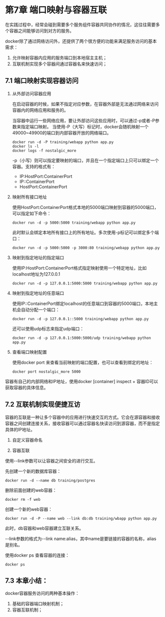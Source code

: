 # 第7章 端口映射与容器互联

在实践过程中，经常会碰到需要多个服务组件容器共同协作的情况，这往往需要多个容器之间能够访问到对方的服务。

docker除了通过网络访问外，还提供了两个很方便的功能来满足服务访问的基本需求：
1. 允许映射容器内应用的服务端口到本地宿主主机；
2. 互联机制实现多个容器间通过容器名来快速访问；

## 7.1 端口映射实现容器访问

1. 从外部访问容器应用

    在启动容器的时候，如果不指定对应参数，在容器外部是无法通过网络来访问容器内的网络应用和服务的。
    
    当容器中运行一些网络应用，要让外部访问这些应用时，可以通过-p或者-P参数来指定端口映射。
    当使用-P（大写）标记时，docker会随机映射一个49000~49900的端口到内部容器开放的网络端口。  
    ```
    docker run -d -P training/webapp python app.py
    docker ls -l
    docker logs -f nostalgic_more
    ```
    -p（小写）则可以指定要映射的端口，并且在一个指定端口上只可以绑定一个容器。支持的格式有：
    + IP:HostPort:ContainerPort
    + IP::ContainerPort
    + HostPort:ContainerPort
    
2. 映射所有接口地址

    使用HostPort:ContainerPort格式本地的5000端口映射到容器的5000端口，可以指定如下命令：
    ```
    docker run -d -p 5000:5000 training/webapp python app.py
    ```
    此时默认会绑定本地所有接口上的所有地址。多次使用-p标记可以绑定多个端口：
    ```
    docker run -d -p 5000:5000 -p 3000:80 training/webapp python app.py
    ```
    
3. 映射到指定地址的指定端口

    使用IP:HostPort:ContainerPort格式指定映射使用一个特定地址，比如localhost地址为127.0.0.1
    ```
    docker run -d -p 127.0.0.1:5000:5000 training/webapp python app.py
    ```
    
4. 映射到指定地址的任意端口

    使用IP::ContainerPort绑定localhost的任意端口到容器的5000端口，本地主机会自动分配一个端口：
    ```
    docker run -d -p 127.0.0.1::5000 training/webapp python app.py
    ```
    还可以使用udp标志来指定udp端口：
    ```
    docker run -d -p 127.0.0.1:5000:5000/udp training/webapp python app.py
    ```  

5. 查看端口映射配置

    使用docker port 来查看当前映射的端口配置，也可以查看到绑定的地址：
    ```
    docker port nostalgic_more 5000
    ```
容器有自己的内部网络和IP地址，使用docker [container] inspect + 容器ID可以获取容器的具体信息。

## 7.2 互联机制实现便捷互访

容器的互联是一种让多个容器中的应用进行快速交互的方式。它会在源容器和接收容器之间创建连接关系，接收容器可以通过容器名快读访问到源容器，而不是指定具体的IP地址。

1. 自定义容器命名

2. 容器互联

使用--link参数可以让容器之间安全的进行交互。

先创建一个新的数据库容器：
```
docker run -d --name db training/postgres
```
删除前面创建的web容器：
```
docker rm -f web
```
创建一个新的web容器：
```
docker run -d -P --name web --link db:db training/wbapp python app.py
```
此时，db容器和web容器建立互联关系。

--link参数的格式为--link name:alias，其中name是要链接的容器的名称，alias是别名。

使用docker ps 查看容器的连接：
```
docker ps
```

## 7.3 本章小结：

docker容器服务访问的两种基本操作：
1. 基础的容器端口映射机制；
2. 容器互联机制；

